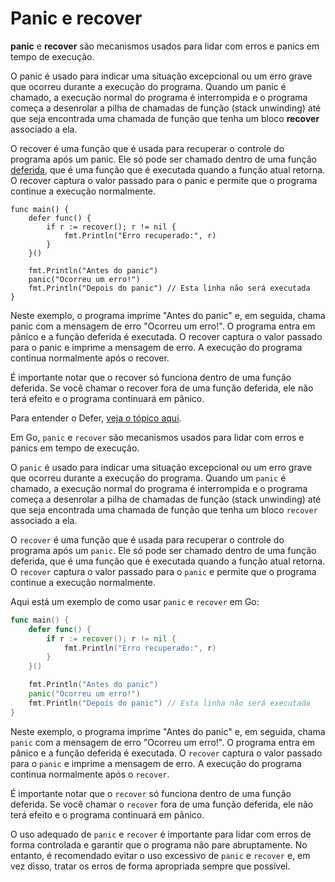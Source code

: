 # Panic e recover 

<b>panic</b> e <b>recover</b> são mecanismos usados para lidar com erros e panics em tempo de execução.

O panic é usado para indicar uma situação excepcional ou um erro grave que ocorreu durante a execução do programa. Quando um panic é chamado, a execução normal do programa é interrompida e o programa começa a desenrolar a pilha de chamadas de função (stack unwinding) até que seja encontrada uma chamada de função que tenha um bloco <b>recover</b> associado a ela.

O recover é uma função que é usada para recuperar o controle do programa após um panic. Ele só pode ser chamado dentro de uma função [deferida](https://github.com/brunobarros2093/golang4noobs/tree/main/12%20-%20Defer), que é uma função que é executada quando a função atual retorna. O recover captura o valor passado para o panic e permite que o programa continue a execução normalmente.

```
func main() {
    defer func() {
        if r := recover(); r != nil {
            fmt.Println("Erro recuperado:", r)
        }
    }()

    fmt.Println("Antes do panic")
    panic("Ocorreu um erro!")
    fmt.Println("Depois do panic") // Esta linha não será executada
}
```
Neste exemplo, o programa imprime "Antes do panic" e, em seguida, chama panic com a mensagem de erro "Ocorreu um erro!". O programa entra em pânico e a função deferida é executada. O recover captura o valor passado para o panic e imprime a mensagem de erro. A execução do programa continua normalmente após o recover.

É importante notar que o recover só funciona dentro de uma função deferida. Se você chamar o recover fora de uma função deferida, ele não terá efeito e o programa continuará em pânico.

Para entender o Defer, [veja o tópico aqui](https://github.com/brunobarros2093/golang4noobs/tree/main/12%20-%20Defer).

Em Go, `panic` e `recover` são mecanismos usados para lidar com erros e panics em tempo de execução.

O `panic` é usado para indicar uma situação excepcional ou um erro grave que ocorreu durante a execução do programa. Quando um `panic` é chamado, a execução normal do programa é interrompida e o programa começa a desenrolar a pilha de chamadas de função (stack unwinding) até que seja encontrada uma chamada de função que tenha um bloco `recover` associado a ela.

O `recover` é uma função que é usada para recuperar o controle do programa após um `panic`. Ele só pode ser chamado dentro de uma função deferida, que é uma função que é executada quando a função atual retorna. O `recover` captura o valor passado para o `panic` e permite que o programa continue a execução normalmente.

Aqui está um exemplo de como usar `panic` e `recover` em Go:

```go
func main() {
    defer func() {
        if r := recover(); r != nil {
            fmt.Println("Erro recuperado:", r)
        }
    }()

    fmt.Println("Antes do panic")
    panic("Ocorreu um erro!")
    fmt.Println("Depois do panic") // Esta linha não será executada
}
```

Neste exemplo, o programa imprime "Antes do panic" e, em seguida, chama `panic` com a mensagem de erro "Ocorreu um erro!". O programa entra em pânico e a função deferida é executada. O `recover` captura o valor passado para o `panic` e imprime a mensagem de erro. A execução do programa continua normalmente após o `recover`.

É importante notar que o `recover` só funciona dentro de uma função deferida. Se você chamar o `recover` fora de uma função deferida, ele não terá efeito e o programa continuará em pânico.

O uso adequado de `panic` e `recover` é importante para lidar com erros de forma controlada e garantir que o programa não pare abruptamente. No entanto, é recomendado evitar o uso excessivo de `panic` e `recover` e, em vez disso, tratar os erros de forma apropriada sempre que possível.
